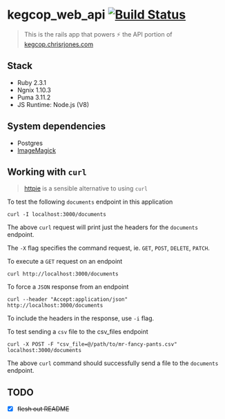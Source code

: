 # kegcop_web_api [![Build Status](https://travis-ci.org/ipatch/kegcop-web.svg?branch=master)](https://travis-ci.org/ipatch/kegcop-web)

> This is the rails app that powers ⚡️ the API portion of [kegcop.chrisrjones.com](kegcop.chrisrjones.com)

## Stack
- Ruby 2.3.1
- Ngnix 1.10.3
- Puma 3.11.2
- JS Runtime: Node.js (V8)

##  System dependencies
- Postgres
- [ImageMagick](https://github.com/ImageMagick/ImageMagick)

## Working with `curl`

> [httpie](https://github.com/jakubroztocil/httpie) is a sensible alternative to using `curl`

To test the following `documents` endpoint in this application
```fish
curl -I localhost:3000/documents
```
The above `curl` request will print just the headers for the `documents` endpoint.

The `-X` flag specifies the command request, ie. `GET`, `POST`, `DELETE`, `PATCH`.

To execute a `GET` request on an endpoint
```fish
curl http://localhost:3000/documents
```

To force a `JSON` response from an endpoint
```fish
curl --header "Accept:application/json" http://localhost:3000/documents
```

To include the headers in the response, use `-i` flag.

To test sending a `csv` file to the csv_files endpoint
```fish
curl -X POST -F "csv_file=@/path/to/mr-fancy-pants.csv" localhost:3000/documents
```

The above `curl` command should successfully send a file to the `documents` endpoint.

## TODO
- [x] ~~flesh out README~~



